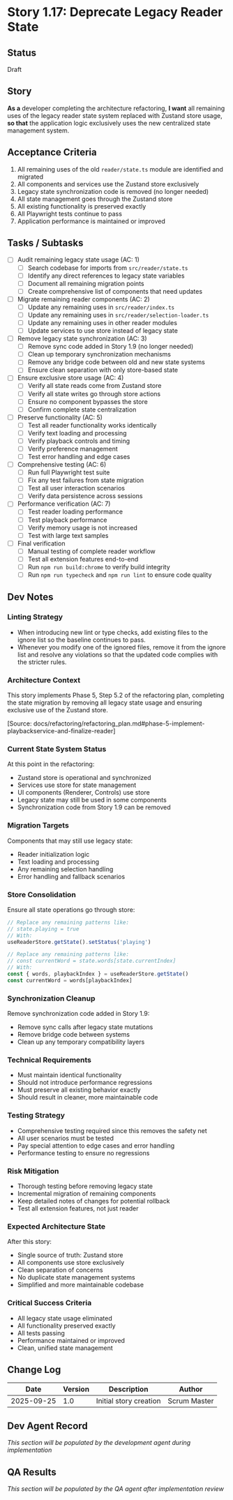 # Story 1.17: Deprecate Legacy Reader State

## Status
Draft

## Story
**As a** developer completing the architecture refactoring,
**I want** all remaining uses of the legacy reader state system replaced with Zustand store usage,
**so that** the application logic exclusively uses the new centralized state management system.

## Acceptance Criteria
1. All remaining uses of the old `reader/state.ts` module are identified and migrated
2. All components and services use the Zustand store exclusively
3. Legacy state synchronization code is removed (no longer needed)
4. All state management goes through the Zustand store
5. All existing functionality is preserved exactly
6. All Playwright tests continue to pass
7. Application performance is maintained or improved

## Tasks / Subtasks
- [ ] Audit remaining legacy state usage (AC: 1)
  - [ ] Search codebase for imports from `src/reader/state.ts`
  - [ ] Identify any direct references to legacy state variables
  - [ ] Document all remaining migration points
  - [ ] Create comprehensive list of components that need updates
- [ ] Migrate remaining reader components (AC: 2)
  - [ ] Update any remaining uses in `src/reader/index.ts`
  - [ ] Update any remaining uses in `src/reader/selection-loader.ts`
  - [ ] Update any remaining uses in other reader modules
  - [ ] Update services to use store instead of legacy state
- [ ] Remove legacy state synchronization (AC: 3)
  - [ ] Remove sync code added in Story 1.9 (no longer needed)
  - [ ] Clean up temporary synchronization mechanisms
  - [ ] Remove any bridge code between old and new state systems
  - [ ] Ensure clean separation with only store-based state
- [ ] Ensure exclusive store usage (AC: 4)
  - [ ] Verify all state reads come from Zustand store
  - [ ] Verify all state writes go through store actions
  - [ ] Ensure no component bypasses the store
  - [ ] Confirm complete state centralization
- [ ] Preserve functionality (AC: 5)
  - [ ] Test all reader functionality works identically
  - [ ] Verify text loading and processing
  - [ ] Verify playback controls and timing
  - [ ] Verify preference management
  - [ ] Test error handling and edge cases
- [ ] Comprehensive testing (AC: 6)
  - [ ] Run full Playwright test suite
  - [ ] Fix any test failures from state migration
  - [ ] Test all user interaction scenarios
  - [ ] Verify data persistence across sessions
- [ ] Performance verification (AC: 7)
  - [ ] Test reader loading performance
  - [ ] Test playback performance
  - [ ] Verify memory usage is not increased
  - [ ] Test with large text samples
- [ ] Final verification
  - [ ] Manual testing of complete reader workflow
  - [ ] Test all extension features end-to-end
  - [ ] Run `npm run build:chrome` to verify build integrity
  - [ ] Run `npm run typecheck` and `npm run lint` to ensure code quality

## Dev Notes
### Linting Strategy
- When introducing new lint or type checks, add existing files to the ignore list so the baseline continues to pass.
- Whenever you modify one of the ignored files, remove it from the ignore list and resolve any violations so that the updated code complies with the stricter rules.

### Architecture Context
This story implements Phase 5, Step 5.2 of the refactoring plan, completing the state migration by removing all legacy state usage and ensuring exclusive use of the Zustand store.

[Source: docs/refactoring/refactoring_plan.md#phase-5-implement-playbackservice-and-finalize-reader]

### Current State System Status
At this point in the refactoring:
- Zustand store is operational and synchronized
- Services use store for state management
- UI components (Renderer, Controls) use store
- Legacy state may still be used in some components
- Synchronization code from Story 1.9 can be removed

### Migration Targets
Components that may still use legacy state:
- Reader initialization logic
- Text loading and processing
- Any remaining selection handling
- Error handling and fallback scenarios

### Store Consolidation
Ensure all state operations go through store:
```typescript
// Replace any remaining patterns like:
// state.playing = true
// With:
useReaderStore.getState().setStatus('playing')

// Replace any remaining patterns like:
// const currentWord = state.words[state.currentIndex]
// With:
const { words, playbackIndex } = useReaderStore.getState()
const currentWord = words[playbackIndex]
```

### Synchronization Cleanup
Remove synchronization code added in Story 1.9:
- Remove sync calls after legacy state mutations
- Remove bridge code between systems
- Clean up any temporary compatibility layers

### Technical Requirements
- Must maintain identical functionality
- Should not introduce performance regressions
- Must preserve all existing behavior exactly
- Should result in cleaner, more maintainable code

### Testing Strategy
- Comprehensive testing required since this removes the safety net
- All user scenarios must be tested
- Pay special attention to edge cases and error handling
- Performance testing to ensure no regressions

### Risk Mitigation
- Thorough testing before removing legacy state
- Incremental migration of remaining components
- Keep detailed notes of changes for potential rollback
- Test all extension features, not just reader

### Expected Architecture State
After this story:
- Single source of truth: Zustand store
- All components use store exclusively
- Clean separation of concerns
- No duplicate state management systems
- Simplified and more maintainable codebase

### Critical Success Criteria
- All legacy state usage eliminated
- All functionality preserved exactly
- All tests passing
- Performance maintained or improved
- Clean, unified state management

## Change Log
| Date | Version | Description | Author |
|------|---------|-------------|--------|
| 2025-09-25 | 1.0 | Initial story creation | Scrum Master |

## Dev Agent Record
*This section will be populated by the development agent during implementation*

## QA Results
*This section will be populated by the QA agent after implementation review*
